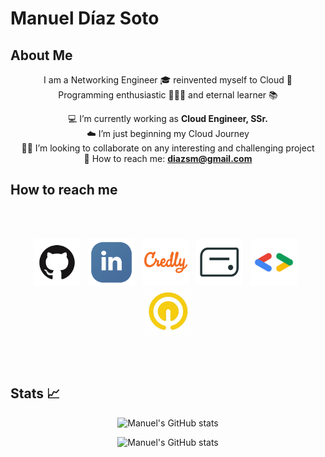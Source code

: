 # Manuel Díaz Soto  #
## About Me ##

<div style="text-align: center;" markdown="1">

I am a Networking Engineer 🎓  reinvented myself to Cloud 💬  
Programming enthusiastic 👨🏻‍💻  and eternal learner 📚  

💻  I’m currently working as **Cloud Engineer, SSr.**  
☁️  I’m just beginning my Cloud Journey  
👐🏻  I’m looking to collaborate on any interesting and challenging project  
📨  How to reach me: **diazsm@gmail.com**  

</div>

## How to reach me ##

<div style="text-align: center;" markdown="1">
    </br></br><p align="center">
    	<a href="https://github.com/TheRealChamo"><img src="/images/icon-github.png" alt="GitHub" height="75" width="75"></a>&nbsp;&nbsp;  
    	<a href="https://www.linkedin.com/in/manueldiazsoto/"><img src="/images/icon-linkedin.png" alt="LinkedIn" height="75" width="75"></a>&nbsp;&nbsp;
        <a href="https://www.credly.com/users/manuel-ignacio-diaz-soto"><img src="/images/icon-credly.png" alt="Credly" height="75" width="75"></a>&nbsp;&nbsp;
        <a href="https://www.credential.net/profile/manuelignaciodiazsoto273400/wallet"><img src="/images/icon-accredible.png" alt="Accredible.net" height="75" width="75"></a>&nbsp;&nbsp;
        <a href="https://g.dev/TheRealChamo"><img src="/images/icon-googledev.png" alt="Google Developer" height="75" width="75"></a>&nbsp;&nbsp;
        <a href="https://www.cloudskillsboost.google/public_profiles/120ef6de-26a5-42d4-93ce-e239968f37ab"><img src="/images/icon-qwiklabs.jpeg" alt="QwikLabs" height="75" width="75"></a>
    </p></br></br>
</div>

## Stats 📈 ##

<div style="text-align: center;" markdown="1">

![Manuel's GitHub stats](https://github-readme-stats.vercel.app/api/?username=thechamo&hide=contribs,prs&show_icons=true&title_color=fff&icon_color=79ff97&text_color=9f9f9f&bg_color=151515)  
  
![Manuel's GitHub stats](https://github-readme-stats.vercel.app/api/top-langs/?username=thechamo&layout=compact&show_icons=true&title_color=fff&icon_color=79ff97&text_color=9f9f9f&bg_color=151515)  

</div>